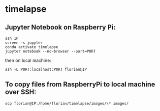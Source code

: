 # timelapse

## Jupyter Notebook on Raspberry Pi:
```
ssh IP 
screen -s jupyter
conda activate timelapse
jupyter notebook --no-browser --port=PORT
```

then on local machine:
```
ssh -L PORT:localhost:PORT florian@IP
```


## To copy files from RaspberryPi to local machine over SSH:

```
scp florian@IP:/home/florian/timelapse/images/\* images/
```